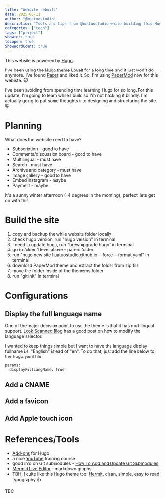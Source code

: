 ```yaml
---
title: "Website rebuild"
date: 2025-06-11
author: "@huatuostudio"
description: "Tools and tips from @huatuostudio while building this Hugo Website."
categories: ["tech"]
tags: ["project"]
showtoc: true
tocopen: true
ShowWordCount: true
---
```


This website is powered by [Hugo](https://gohugo.io).

I've been using the [Hugo theme](https://themes.gohugo.io) [LoveIt](https://github.com/dillonzq/LoveIt) for a long time and it just won't do anymore. I've found [Paper](https://themes.gohugo.io/themes/hugo-paper/) and liked it. So, I'm using [PaperMod](https://themes.gohugo.io/themes/hugo-papermod/) now for this webiste. 😺 

I've been avoiding from spending time learning Hugo for so long. For this update, I'm going to learn while I build so I'm not hacking it blindly. I'm actually going to put some thoughts into designing and structuring the site. 😺 

# Planning
What does the website need to have?
- Subscription - good to have
- Comments/discussion board - good to have
- Multilingual - must have
- Search - must have
- Archive and category - must have
- Image gallery - good to have
- Embed Instagram - maybe
- Payment - maybe

It's a sunny winter afternoon (-4 degrees in the morning), perfect, lets get on with this.

# Build the site
1. copy and backup the while website folder locally
1. check hugo version, run "hugo version" in terminal
1. I need to update hugo, run "brew upgrade hugo" in terminal
2. go to folder 1 level above - parent folder
3. run "hugo new site huatuostudio.github.io --force --format yaml" in terminal
1. download PaperMod theme and extract the folder from zip file
1. move the folder inside of the themems folder
1. run "git init" in terminal



# Configurations

## Display the full language name
One of the major decision point to use the theme is that it has multilingual support. [Look Scanned Blog](https://blog.lookscanned.io/posts/custom-language-select-in-hugo-papermod/) has a good post on how to modify the language selector.

I wanted to keep things simple but I want to have the language display fullname i.e. "English" istead of "en". To do that, just add the line below to the hugo.yaml file. 

```Hugo
params:
  displayFullLangName: true
```

## Add a CNAME

## Add a favicon

## Add Apple touch icon

# References/Tools
- [Add-ons](https://hugocodex.org/add-ons/) for Hugo
- a nice [YouTube](https://m.youtube.com/watch?v=ZFL09qhKi5I) training course
- good info on Git submodules - [How To Add and Update Git Submodules](https://devconnected.com/how-to-add-and-update-git-submodules/#Configuring_submodules_for_your_repository)
- [Mermid Live Editor](https://mermaid.live/edit#pako:eNpVkE9rg0AQxb_KMqcWTFDXf_FQaEybS6CF5lTNYdFJVhp3l3WlTdXv3tXQ0M5pHr_3HsP0UMoKIYWTZoqT_aYQxM5jnnFdt6Zh7YEsFg_DFg1ppMDLQNZ3W0laLpWqxen-6l9PJpL1u8mGxPBafIxXlM35F4ED2eQ7poxUh79k_ykH8pTXr9zW_ydco00950eWHtmiZJpkTM8WcOzBdQWp0R060KBu2CShn2gBhmODBaR2rfDIurMpoBCjjSkm3qVsfpNadicOtv7cWtWpihnc1Mx-42ZhnZFvF1HeIigq1JnshIHU9-ZKSHv4smrlLSM3dpPA970oTJLQgQukcbT0E-p54Yp6EwxHB77nI9xlHNMgoDSOo5C6NEjGH83Xeu4) - markdown graphs
- TBH, I quite like this Hugo theme too: [Hermit](https://github.com/Track3/hermit), clean, simple, easy to read typography 👍


TBC